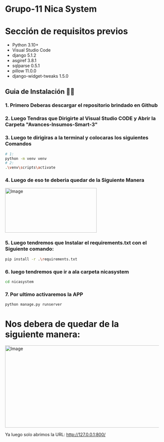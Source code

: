 # Grupo-11 Nica System

# Sección de requisitos previos
- Python 3.10+
- Visual Studio Code
- django 5.1.2
- asgiref 3.8.1
- sqlparse 0.5.1
- pillow 11.0.0
- django-widget-tweaks 1.5.0

## Guia de Instalación 👨‍💻

### 1. Primero Deberas descargar el repositorio brindado en Github
### 2. Luego Tendras que Dirigirte al Visual Studio CODE y Abrir la Carpeta "Avances-Insumos-Smart-3"
### 3. Luego te dirigiras a la terminal y colocaras los siguientes Comandos

```bash
# 1:
python -m venv venv
# 2:
.\venv\scripts\activate
```
### 4. Luego de eso te deberia quedar de la Siguiente Manera
<img width="300" height="146" alt="Image" src="https://github.com/user-attachments/assets/8dcbcf26-aa58-45b4-936a-ea5afce666b0" />

### 5. Luego tendremos que Instalar el requirements.txt con el Siguiente comando:
```bash
pip install -r .\requirements.txt
```
### 6. luego tendremos que ir a ala carpeta nicasystem
```bash
cd nicasystem
```
### 7. Por ultimo activaremos la APP
```bash
python manage.py runserver
```
# Nos debera de quedar de la siguiente manera:
<img width="895" height="269" alt="Image" src="https://github.com/user-attachments/assets/8068029b-e1db-4154-805e-29b71f213638" />

Ya luego solo abrimos la URL: http://127.0.0.1:800/
